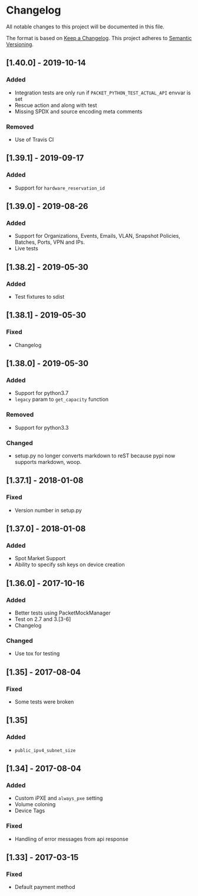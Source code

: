 # Changelog
All notable changes to this project will be documented in this file.

The format is based on [Keep a Changelog](http://keepachangelog.com/en/1.0.0/).
This project adheres to [Semantic Versioning](http://semver.org/spec/v2.0.0.html).

## [1.40.0] - 2019-10-14
### Added
- Integration tests are only run if `PACKET_PYTHON_TEST_ACTUAL_API` envvar is set
- Rescue action and along with test
- Missing SPDX and source encoding meta comments
### Removed
- Use of Travis CI

## [1.39.1] - 2019-09-17
### Added
- Support for `hardware_reservation_id`

## [1.39.0] - 2019-08-26
### Added
- Support for Organizations, Events, Emails, VLAN, Snapshot Policies, Batches, Ports, VPN and IPs.
- Live tests

## [1.38.2] - 2019-05-30
### Added
- Test fixtures to sdist

## [1.38.1] - 2019-05-30
### Fixed
- Changelog

## [1.38.0] - 2019-05-30
### Added
- Support for python3.7
- `legacy` param to `get_capacity` function
### Removed
- Support for python3.3
### Changed
- setup.py no longer converts markdown to reST because pypi now supports markdown, woop.

## [1.37.1] - 2018-01-08
### Fixed
- Version number in setup.py

## [1.37.0] - 2018-01-08
### Added
- Spot Market Support
- Ability to specify ssh keys on device creation

## [1.36.0] - 2017-10-16
### Added
- Better tests using PacketMockManager
- Test on 2.7 and 3.[3-6]
- Changelog

### Changed
- Use tox for testing

## [1.35] - 2017-08-04
### Fixed
- Some tests were broken

## [1.35]
### Added
- `public_ipv4_subnet_size`

## [1.34] - 2017-08-04
### Added
- Custom iPXE and `always_pxe` setting
- Volume coloning
- Device Tags

### Fixed
- Handling of error messages from api response

## [1.33] - 2017-03-15
### Fixed
- Default payment method

